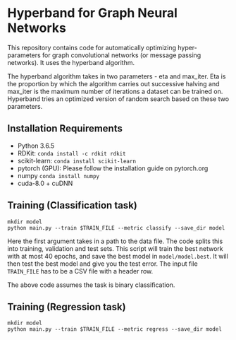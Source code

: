 # Hyperband for Graph Neural Networks
This repository contains code for automatically optimizing hyper-parameters for graph convolutional networks (or message passing networks). It uses the hyperband algorithm. 

The hyperband algorithm takes in two parameters - eta and max_iter. Eta is the proportion by which the algorithm carries out successive halving and max_iter is the maximum number of iterations a dataset can be trained on. Hyperband tries an optimized version of random search based on these two parameters.

## Installation Requirements
 * Python 3.6.5
 * RDKit: `conda install -c rdkit rdkit`
 * scikit-learn: `conda install scikit-learn`
 * pytorch (GPU): Please follow the installation guide on pytorch.org
 * numpy `conda install numpy`
 * cuda-8.0 + cuDNN

## Training (Classification task)
```
mkdir model
python main.py --train $TRAIN_FILE --metric classify --save_dir model
```
Here the first argument takes in a path to the data file. The code splits this into training, validation and test sets. This script will train the best network with at most 40 epochs, and save the best model in `model/model.best`.
It will then test the best model and give you the test error.
The input file `TRAIN_FILE` has to be a CSV file with a header row.

The above code assumes the task is binary classification.

## Training (Regression task)
```
mkdir model
python main.py --train $TRAIN_FILE --metric regress --save_dir model
```

